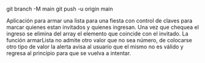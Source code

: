 git branch -M main
git push -u origin main

Aplicación para armar una lista para una fiesta con control de claves para marcar quienes estan invitados y quienes ingresan. Una vez que chequea el ingreso se elimina del array el elemento que coincide con el invitado. La función armarLista no admite otro valor que no sea número, de colocarse otro tipo de valor la alerta avisa al usuario que el mismo no es válido y regresa al principio para que se vuelva a intentar.